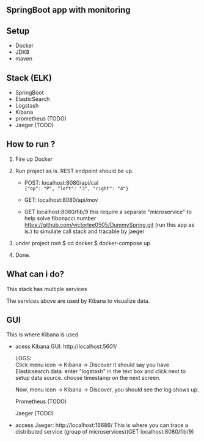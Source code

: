 ## SpringBoot app with monitoring

## Setup
- Docker
- JDK8
- maven

## Stack (ELK)
- SpringBoot
- ElasticSearch
- Logstash
- Kibana
- prometheus (TODO)
- Jaeger    (TODO)

## How to run ?

1. Fire up Docker

2. Run project as is. REST endpoint should be up.
    - POST: localhost:8080/api/cal  
    `{"op": "P", "left": "3", "right": "4"}`
    - GET:  localhost:8080/api/mov

    - GET localhost:8080/fib/9
    this require a separate "microservice" to help solve fibonacci number
    https://github.com/victorlee0505/DummySpring.git (run this app as is.)
    to simulate call stack and tracable by jaeger

3. under project root
    $ cd docker
    $ docker-compose up

4. Done.

## What can i do?
This stack has multiple services

The services above are used by Kibana to visualize data.

## GUI
This is where Kibana is used

- acess Kibana GUI: http://localhost:5601/

    LOGS:    
    Click menu icon -> Kibana -> Discover
    it should say you have Elasticsearch data.
    enter "logstash" in the text box and click next to setup data source.
    choose timestamp on the next screen.
    
    Now, menu icon -> Kibana -> Discover, you should see the log shows up.

    Prometheus (TODO)

    Jaeger (TODO)

- access Jaeger: http://localhost:16686/
    This is where you can trace a distributed service (group of microservices)(GET localhost:8080/fib/9)